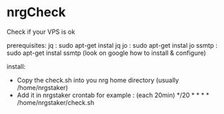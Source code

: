 # nrgCheck
Check if your VPS is ok

prerequisites:
jq : sudo apt-get instal jq
jo : sudo apt-get instal jo
ssmtp : sudo apt-get instal ssmtp (look on google how to install & configure)

install:
- Copy the check.sh into you nrg home directory (usually /home/nrgstaker)
- Add it in nrgstaker crontab
for example : (each 20min) 
*/20 * * * * /home/nrgstaker/check.sh


